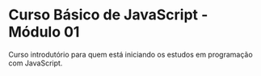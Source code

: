 # Curso Básico de JavaScript - Módulo 01

Curso introdutório para quem está iniciando os estudos em programação com JavaScript.
